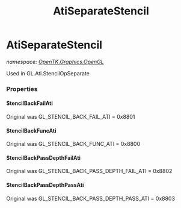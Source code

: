 ﻿---
title: AtiSeparateStencil
---

# AtiSeparateStencil
_namespace: [OpenTK.Graphics.OpenGL](N-OpenTK.Graphics.OpenGL.html)_

Used in GL.Ati.StencilOpSeparate



### Properties

#### StencilBackFailAti
Original was GL_STENCIL_BACK_FAIL_ATI = 0x8801
#### StencilBackFuncAti
Original was GL_STENCIL_BACK_FUNC_ATI = 0x8800
#### StencilBackPassDepthFailAti
Original was GL_STENCIL_BACK_PASS_DEPTH_FAIL_ATI = 0x8802
#### StencilBackPassDepthPassAti
Original was GL_STENCIL_BACK_PASS_DEPTH_PASS_ATI = 0x8803


